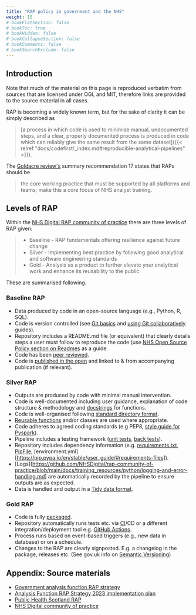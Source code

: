 ```yaml
---
title: "RAP policy in government and the NHS"
weight: 15
# bookFlatSection: false
# bookToc: true
# bookHidden: false
# bookCollapseSection: false
# bookComments: false
# bookSearchExclude: false
---
```


## Introduction

Note that much of the material on this page is reproduced verbatim from sources that are licensed under OGL and MIT, therefore links are provided to the source material in all cases.

RAP is becoming a widely known term, but for the sake of clarity it can be simply described as

> [a process in which code is used to minimise manual, undocumented steps, and a clear, properly documented process is produced in code which can reliably give the same result from the same dataset]({{< relref "docs/codefirst/_index.md#reproducible-analytical-pipelines" >}}).

The [Goldacre review's](https://www.gov.uk/government/publications/better-broader-safer-using-health-data-for-research-and-analysis) summary recommendation 17 states that RAPs should be

> the core working practice that must be supported by all platforms and teams; make this a core focus of NHS analyst training.

## Levels of RAP

Within the [NHS Digital RAP community of practice](https://nhsdigital.github.io/rap-community-of-practice/introduction_to_RAP/levels_of_RAP/) there are three levels of RAP given:

> * Baseline - RAP fundamentals offering resilience against future change
> * Silver - Implementing best practice by following good analytical and software engineering standards
> * Gold - Analysis as a product to further elevate your analytical work and enhance its reusability to the public

These are summarised following.

### Baseline RAP

* Data produced by code in an open-source language (e.g., Python, R, SQL).
* Code is version controlled (see [Git basics](https://github.com/NHSDigital/rap-community-of-practice/blob/main/docs/training_resources/git/intro-to-git.md) and [using Git collaboratively](https://github.com/NHSDigital/rap-community-of-practice/blob/main/docs/training_resources/git/using-git-collaboratively.md) guides).
* Repository includes a README.md file (or equivalent) that clearly details steps a user must follow to reproduce the code (use [NHS Open Source Policy section on Readmes](https://github.com/nhsx/open-source-policy/blob/main/open-source-policy.md#b-readmes) as a guide.
* Code has been [peer reviewed](https://github.com/NHSDigital/rap-community-of-practice/blob/main/docs/implementing_RAP/code-review.md).
* Code is [published in the open](https://github.com/NHSDigital/rap-community-of-practice/blob/main/docs/implementing_RAP/how-to-publish-your-code-in-the-open.md) and linked to & from accompanying publication (if relevant).

### Silver RAP

* Outputs are produced by code with minimal manual intervention.
* Code is well-documented including user guidance, explanation of code structure & methodology and [docstrings](https://github.com/NHSDigital/rap-community-of-practice/blob/main/docs/training_resources/python/python-functions.md#documentation) for functions.
* Code is well-organised following [standard directory format](https://github.com/NHSDigital/rap-community-of-practice/blob/main/docs/training_resources/python/project-structure-and-packaging.md).
* [Reusable functions](https://github.com/NHSDigital/rap-community-of-practice/blob/main/docs/training_resources/python/python-functions.md) and/or classes are used where appropriate.
* Code adheres to agreed coding standards (e.g PEP8, [style guide for Pyspark](https://github.com/NHSDigital/rap-community-of-practice/blob/main/docs/training_resources/pyspark/pyspark-style-guide.md)).
* Pipeline includes a testing framework ([unit tests](https://github.com/NHSDigital/rap-community-of-practice/blob/main/docs/training_resources/python/unit-testing.md), [back tests](https://github.com/NHSDigital/rap-community-of-practice/blob/main/docs/training_resources/python/backtesting.md)).
* Repository includes dependency information (e.g. [requirements.txt](https://pip.pypa.io/en/stable/user_guide/#requirements-files), [PipFile](https://github.com/pypa/pipfile/blob/main/README.rst), [environment.yml][https://pip.pypa.io/en/stable/user_guide/#requirements-files]).
* [Logs][https://github.com/NHSDigital/rap-community-of-practice/blob/main/docs/training_resources/python/logging-and-error-handling.md] are automatically recorded by the pipeline to ensure outputs are as expected.
* Data is handled and output in a [Tidy data format](https://medium.com/@kimrodrikwa/untidy-data-a90b6e3ebe4c).

### Gold RAP

* Code is fully [packaged](https://packaging.python.org/en/latest/).
* Repository automatically runs tests etc. via [CI](https://github.com/skills/continuous-integration)/CD or a different integration/deployment tool e.g. [GitHub Actions](https://docs.github.com/en/actions).
* Process runs based on event-based triggers (e.g., new data in database) or on a schedule.
* Changes to the RAP are clearly signposted. E.g. a changelog in the package, releases etc. (See gov.uk info on [Semantic Versioning](https://github.com/alphagov/govuk-frontend/blob/main/docs/contributing/versioning.md))

## Appendix: Source materials

* [Government analysis function RAP strategy](https://analysisfunction.civilservice.gov.uk/policy-store/reproducible-analytical-pipelines-strategy/)
* [Analysis Function RAP Strategy 2023 implementation plan](https://www.ons.gov.uk/aboutus/whatwedo/programmesandprojects/analysisfunctionrapstrategy2023implementationplan)
* [Public Health Scotland RAP](https://www.isdscotland.org/About-ISD/Methodologies/_docs/Reproducible_Analytical_Pipelines_paper_v1.4.pdf)
* [NHS Digital community of practice](https://nhsdigital.github.io/rap-community-of-practice/)